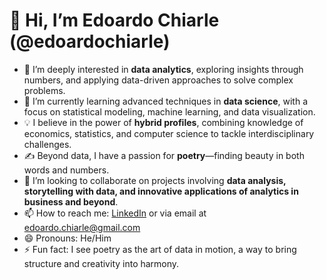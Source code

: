 # 👋 Hi, I’m Edoardo Chiarle (@edoardochiarle)

- 👀 I’m deeply interested in **data analytics**, exploring insights through numbers, and applying data-driven approaches to solve complex problems.
- 🌱 I’m currently learning advanced techniques in **data science**, with a focus on statistical modeling, machine learning, and data visualization.
- 💡 I believe in the power of **hybrid profiles**, combining knowledge of economics, statistics, and computer science to tackle interdisciplinary challenges.
- ✍️ Beyond data, I have a passion for **poetry**—finding beauty in both words and numbers.
- 💞️ I’m looking to collaborate on projects involving **data analysis, storytelling with data, and innovative applications of analytics in business and beyond**.
- 📫 How to reach me: [LinkedIn](https://www.linkedin.com/in/edoardo-chiarle-7567881aa/) or via email at edoardo.chiarle@gmail.com
- 😄 Pronouns: He/Him
- ⚡ Fun fact: I see poetry as the art of data in motion, a way to bring structure and creativity into harmony.

<!---
edoardochiarle/edoardochiarle is a ✨ special ✨ repository because its `README.md` (this file) appears on your GitHub profile.
You can click the Preview link to take a look at your changes.
--->
